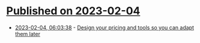 # [Published on 2023-02-04](index.md)

* [2023-02-04, 06:03:38](https://news.ycombinator.com/item?id=34651977) - [Design your pricing and tools so you can adapt them later](https://arnon.dk/design-your-pricing-and-tools-so-you-can-adapt-it-later/)
